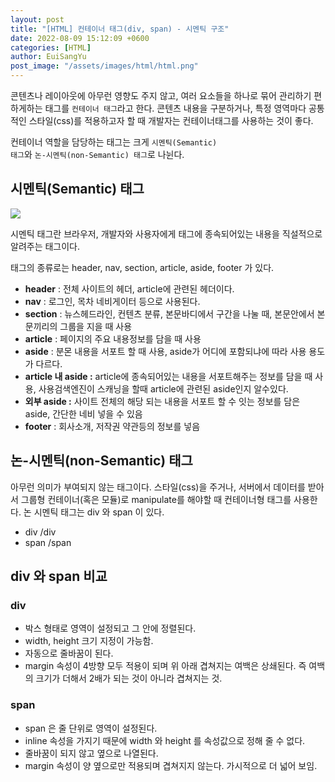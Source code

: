 ```yaml
---
layout: post
title: "[HTML] 컨테이너 태그(div, span) - 시멘틱 구조"
date: 2022-08-09 15:12:09 +0600
categories: [HTML]
author: EuiSangYu
post_image: "/assets/images/html/html.png"
---
```


콘텐츠나 레이아웃에 아무런 영향도 주지 않고, 여러 요소들을 하나로 묶어 관리하기 편하게하는 태그를 <code>컨테이너 태그</code>라고 한다. 콘텐츠 내용을 구분하거나, 특정 영역마다 공통적인 스타일(css)를 적용하고자 할 때 개발자는 컨테이너태그를 사용하는 것이 좋다.

컨테이너 역할을 담당하는 태그는 크게 <code>시멘틱(Semantic) 태그</code>와 <code>논-시멘틱(non-Semantic) 태그</code>로 나뉜다.

## 시멘틱(Semantic) 태그

![](https://velog.velcdn.com/images/clothes/post/47f0293b-02ac-4190-a84d-91fb5752f5ca/image.png)

시멘틱 태그란 브라우저, 개발자와 사용자에게 태그에 종속되어있는 내용을 직설적으로 알려주는 태그이다.

태그의 종류로는 header, nav, section, article, aside, footer 가 있다.

-   **header** : 전체 사이트의 헤더, article에 관련된 헤더이다.
-   **nav** : 로그인, 목차 네비게이터 등으로 사용된다.
-   **section** : 뉴스헤드라인, 컨텐츠 분류, 본문바디에서 구간을 나눌 때, 본문안에서 본문끼리의 그룹을 지을 때 사용
-   **article** : 페이지의 주요 내용정보를 담을 때 사용
-   **aside** : 분몬 내용을 서포트 할 때 사용, aside가 어디에 포함되냐에 따라 사용 용도가 다르다.
-   **article 내 aside :** article에 종속되어있는 내용을 서포트해주는 정보를 담을 때 사용, 사용검색엔진이 스캐닝을 할때 article에 관련된 aside인지 알수있다.
-   **외부 aside :** 사이트 전체의 해당 되는 내용을 서포트 할 수 잇는 정보를 담은 aside, 간단한 네비 넣을 수 있음
-   **footer** : 회사소개, 저작권 약관등의 정보를 넣음

## 논-시멘틱(non-Semantic) 태그

아무런 의미가 부여되지 않는 태그이다. 스타일(css)을 주거나, 서버에서 데이터를 받아서 그룹형 컨테이너(혹은 모듈)로 manipulate를 해야할 때 컨테이너형 태그를 사용한다. 논 시멘틱 태그는 div 와 span 이 있다.

-   div /div
-   span /span

## div 와 span 비교

### div

-   박스 형태로 영역이 설정되고 그 안에 정렬된다.
-   width, height 크기 지정이 가능함.
-   자동으로 줄바꿈이 된다.
-   margin 속성이 4방향 모두 적용이 되며 위 아래 겹쳐지는 여백은 상쇄된다. 즉 여백의 크기가 더해서 2배가 되는 것이 아니라 겹쳐지는 것.

### span

-   span 은 줄 단위로 영역이 설정된다.
-   inline 속성을 가지기 때문에 width 와 height 를 속성값으로 정해 줄 수 없다.
-   줄바꿈이 되지 않고 옆으로 나열된다.
-   margin 속성이 양 옆으로만 적용되며 겹쳐지지 않는다. 가시적으로 더 넓어 보임.